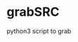 # grabSRC
python3 script to grab <script src> area from any website

Requirements: 
1) linux
2) Python3

3) Install "request-html" library\
"# pip install request-html"

4) To run\
"#python3 grabSRC.py <domain.tld>"
  
5) Example\
  "#python3 grabSRC.py example.com
